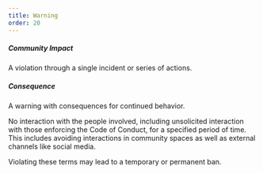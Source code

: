 ```yaml
---
title: Warning
order: 20
---
```


##### Community Impact

A violation through a single incident or series of actions.

##### Consequence

A warning with consequences for continued behavior.  

No interaction with the people involved, including unsolicited
interaction with those enforcing the Code of Conduct, for a
specified period of time. This includes avoiding interactions
in community spaces as well as external channels like social
media.

Violating these terms may lead to a temporary or permanent ban.
